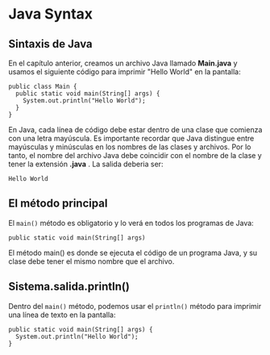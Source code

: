 # Java Syntax
## Sintaxis de Java
En el capítulo anterior, creamos un archivo Java llamado **Main.java** y usamos el siguiente código para imprimir "Hello World" en la pantalla:

```
public class Main {
  public static void main(String[] args) {
    System.out.println("Hello World");
  }
}
```

En Java, cada línea de código debe estar dentro de una clase que comienza con una letra mayúscula. Es importante recordar que Java distingue entre mayúsculas y minúsculas en los nombres de las clases y archivos. Por lo tanto, el nombre del archivo Java debe coincidir con el nombre de la clase y tener la extensión **.java** . La salida deberia ser:

```
Hello World
```

## El método principal

El ```main()``` método es obligatorio y lo verá en todos los programas de Java:

```
public static void main(String[] args)
```

El método main() es donde se ejecuta el código de un programa Java, y su clase debe tener el mismo nombre que el archivo.

## Sistema.salida.println()

Dentro del ```main()``` método, podemos usar el ```println()``` método para imprimir una línea de texto en la pantalla:

```
public static void main(String[] args) {
  System.out.println("Hello World");
}
```
